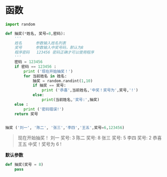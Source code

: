# 函数

```python
import random

def 抽奖(*姓名, 奖号=8,密码):
    '''
    姓名      参数输入姓名列表
    奖号      参数输入中奖号码，默认为8
    程序密码   123456 密码正确才可以使用程序
    '''
    密码 = 123456
    if 密码 == 123456 :
        print ('现在开始抽奖！')
        for 当前姓名 in 姓名:
            抽奖 = random.randint(1,10)
            if 抽奖 == 奖号:
                print ('恭喜',当前姓名,'中奖！奖号为',奖号,'!')
            else:
                print(当前姓名,'奖号:',抽奖)
    else :
        print ('密码错误!')
    return 奖号


抽奖 ('刘一', '陈二', '张三','李四','王五',奖号=6,123456)
```
> 现在开始抽奖！
刘一 奖号: 3
陈二 奖号: 8
张三 奖号: 5
李四 奖号: 2
恭喜 王五 中奖！奖号为 6 !

**默认参数**
```python
def 抽奖(奖号 = 8)
    pass
```
